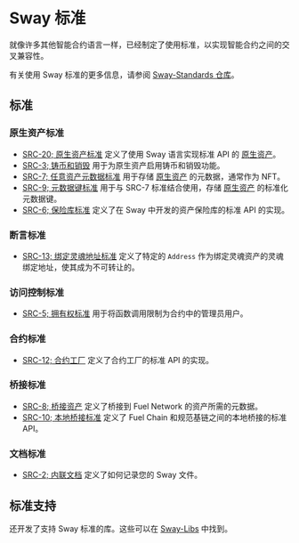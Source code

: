# Sway 标准

就像许多其他智能合约语言一样，已经制定了使用标准，以实现智能合约之间的交叉兼容性。

有关使用 Sway 标准的更多信息，请参阅 [Sway-Standards 仓库](https://github.com/FuelLabs/sway-standards)。

## 标准

### 原生资产标准

- [SRC-20; 原生资产标准](https://github.com/FuelLabs/sway-standards/blob/master/SRCs/src-20.md) 定义了使用 Sway 语言实现标准 API 的 [原生资产](../blockchain-development/native_assets.md)。
- [SRC-3; 铸币和销毁](https://github.com/FuelLabs/sway-standards/blob/master/SRCs/src-3.md) 用于为原生资产启用铸币和销毁功能。
- [SRC-7; 任意资产元数据标准](https://github.com/FuelLabs/sway-standards/blob/master/SRCs/src-7.md) 用于存储 [原生资产](../blockchain-development/native_assets.md) 的元数据，通常作为 NFT。
- [SRC-9; 元数据键标准](https://github.com/FuelLabs/sway-standards/blob/master/SRCs/src-9.md) 用于与 SRC-7 标准结合使用，存储 [原生资产](../blockchain-development/native_assets.md) 的标准化元数据键。
- [SRC-6; 保险库标准](https://github.com/FuelLabs/sway-standards/blob/master/SRCs/src-6.md) 定义了在 Sway 中开发的资产保险库的标准 API 的实现。

### 断言标准

- [SRC-13; 绑定灵魂地址标准](https://github.com/FuelLabs/sway-standards/blob/master/SRCs/src-13.md) 定义了特定的 `Address` 作为绑定灵魂资产的灵魂绑定地址，使其成为不可转让的。

### 访问控制标准

- [SRC-5; 拥有权标准](https://github.com/FuelLabs/sway-standards/blob/master/SRCs/src-5.md) 用于将函数调用限制为合约中的管理员用户。

### 合约标准

- [SRC-12; 合约工厂](https://github.com/FuelLabs/sway-standards/blob/master/SRCs/src-12.md) 定义了合约工厂的标准 API 的实现。

### 桥接标准

- [SRC-8; 桥接资产](https://github.com/FuelLabs/sway-standards/blob/master/SRCs/src-8.md) 定义了桥接到 Fuel Network 的资产所需的元数据。
- [SRC-10; 本地桥接标准](https://github.com/FuelLabs/sway-standards/blob/master/SRCs/src-10.md) 定义了 Fuel Chain 和规范基链之间的本地桥接的标准 API。

### 文档标准

- [SRC-2; 内联文档](https://github.com/FuelLabs/sway-standards/blob/master/SRCs/src-2.md) 定义了如何记录您的 Sway 文件。

## 标准支持

还开发了支持 Sway 标准的库。这些可以在 [Sway-Libs](../reference/sway_libs.md) 中找到。

